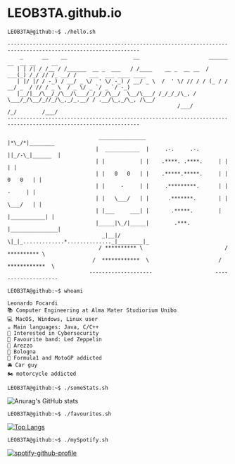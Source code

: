# LEOB3TA.github.io

```console
LEOB3TA@github:~$ ./hello.sh

----------------------------------------------------------------------------------------------------------------
    _      __    __                     __                      ______ __  __ __     __                       
   | | /| / /__ / /______  __ _  ___   / /____    __ _  __ __  / ___(_) /_/ // /_ __/ /    ___  ___ ____ ____ 
   | |/ |/ / -_) / __/ _ \/  ' \/ -_) / __/ _ \  /  ' \/ // / / (_ / / __/ _  / // / _ \  / _ \/ _ `/ _ `/ -_)
   |__/|__/\__/_/\__/\___/_/_/_/\__/  \__/\___/ /_/_/_/\_, /  \___/_/\__/_//_/\_,_/_.__/ / .__/\_,_/\_, /\__/ 
                                                      /___/                             /_/        /___/   
----------------------------------------------------------------------------------------------------------------

                             _______________                        |*\_/*|________
                            |  ___________  |     .-.     .-.      ||_/-\_|______  |
                            | |           | |    .****. .****.     | |           | |
                            | |   0   0   | |    .*****.*****.     | |   0   0   | |
                            | |     -     | |     .*********.      | |     -     | |
                            | |   \___/   | |      .*******.       | |   \___/   | |
                            | |___     ___| |       .*****.        | |___________| |
                            |_____|\_/|_____|        .***.         |_______________|
                              _|__|/ \|_|_.............*.............._|________|_
                             / ********** \                          / ********** \
                           /  ************  \                      /  ************  \
                          --------------------                    --------------------

```

```console
LEOB3TA@github:~$ whoami

Leonardo Focardi
📚 Computer Engineering at Alma Mater Studiorium Unibo
💻 MacOS, Windows, Linux user
☕️ Main languages: Java, C/C++
🧐 Interested in Cybersecurity
🎵 Favourite band: Led Zeppelin
📍 Arezzo
📍 Bologna
🏁 Formula1 and MotoGP addicted
🚘 Car guy
🏍 motorcycle addicted
```


```console
LEOB3TA@github:~$ ./someStats.sh
```
![Anurag's GitHub stats](https://github-readme-stats-e67aooyzt-leob3ta.vercel.app/api?username=LEOB3TA&show_icons=true&theme=dark&count_private=true)

```console
LEOB3TA@github:~$ ./favourites.sh
```

[![Top Langs](https://github-readme-stats-e67aooyzt-leob3ta.vercel.app/api/top-langs/?username=LEOB3TA)](https://github.com/LEOB3TA/github-readme-stats)


```console
LEOB3TA@github:~$ ./mySpotify.sh
```

[![spotify-github-profile](https://spotify-github-profile.vercel.app/api/view?uid=leonardofcrd&cover_image=true&theme=default&show_offline=false&background_color=121212&bar_color_cover=true)](https://spotify-github-profile.vercel.app/api/view?uid=leonardofcrd&redirect=true)



